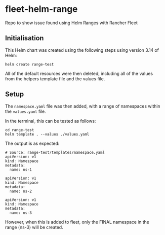 # fleet-helm-range
Repo to show issue found using Helm Ranges with Rancher Fleet

## Initialisation

This Helm chart was created using the following steps using version 3.14 of Helm:
```
helm create range-test
```
All of the default resources were then deleted, including all of the values from the helpers template file and the values file.

## Setup

The `namespace.yaml` file was then added, with a range of namespaces within the `values.yaml` file.

In the terminal, this can be tested as follows:
```
cd range-test
helm template . --values ./values.yaml
```
The output is as expected:
```
# Source: range-test/templates/namespace.yaml
apiVersion: v1
kind: Namespace
metadata:
  name: ns-1

apiVersion: v1
kind: Namespace
metadata:
  name: ns-2

apiVersion: v1
kind: Namespace
metadata:
  name: ns-3
```

However, when this is added to fleet, only the FINAL namespace in the range (ns-3) will be created.